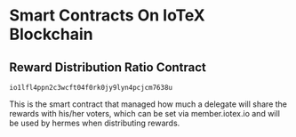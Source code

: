 # Smart Contracts On IoTeX Blockchain

## Reward Distribution Ratio Contract

`io1lfl4ppn2c3wcft04f0rk0jy9lyn4pcjcm7638u`

This is the smart contract that managed how much a delegate will share the rewards with his/her voters, which can be set via member.iotex.io and will be used by hermes when distributing rewards.
